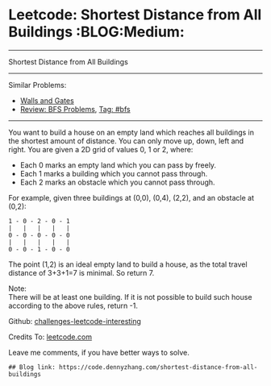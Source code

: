 # Leetcode: Shortest Distance from All Buildings     :BLOG:Medium:


---

Shortest Distance from All Buildings  

---

Similar Problems:  
-   [Walls and Gates](https://code.dennyzhang.com/walls-and-gates)
-   [Review: BFS Problems](https://code.dennyzhang.com/review-bfs), [Tag: #bfs](https://code.dennyzhang.com/tag/bfs)

---

You want to build a house on an empty land which reaches all buildings in the shortest amount of distance. You can only move up, down, left and right. You are given a 2D grid of values 0, 1 or 2, where:  

-   Each 0 marks an empty land which you can pass by freely.
-   Each 1 marks a building which you cannot pass through.
-   Each 2 marks an obstacle which you cannot pass through.

For example, given three buildings at (0,0), (0,4), (2,2), and an obstacle at (0,2):  

    1 - 0 - 2 - 0 - 1
    |   |   |   |   |
    0 - 0 - 0 - 0 - 0
    |   |   |   |   |
    0 - 0 - 1 - 0 - 0

The point (1,2) is an ideal empty land to build a house, as the total travel distance of 3+3+1=7 is minimal. So return 7.  

Note:  
There will be at least one building. If it is not possible to build such house according to the above rules, return -1.  

Github: [challenges-leetcode-interesting](https://github.com/DennyZhang/challenges-leetcode-interesting/tree/master/shortest-distance-from-all-buildings)  

Credits To: [leetcode.com](https://leetcode.com/problems/shortest-distance-from-all-buildings/description/)  

Leave me comments, if you have better ways to solve.  

    ## Blog link: https://code.dennyzhang.com/shortest-distance-from-all-buildings
